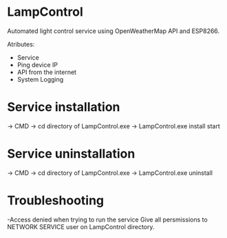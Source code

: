 # LampControl
Automated light control service using OpenWeatherMap API and ESP8266.

Atributes:
- Service
- Ping device IP
- API from the internet
- System Logging

# Service installation
-> CMD -> cd directory of LampControl.exe -> LampControl.exe install start

# Service uninstallation
-> CMD -> cd directory of LampControl.exe -> LampControl.exe uninstall

# Troubleshooting
-Access denied when trying to run the service
Give all persmissions to NETWORK SERVICE user on LampControl directory.
